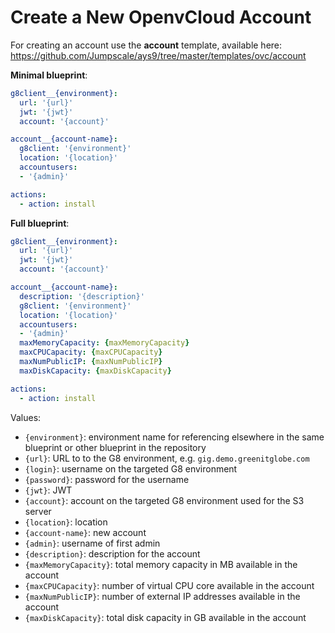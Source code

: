 # Create a New OpenvCloud Account

For creating an account use the **account** template, available here: https://github.com/Jumpscale/ays9/tree/master/templates/ovc/account

**Minimal blueprint**:

```yaml
g8client__{environment}:
  url: '{url}'
  jwt: '{jwt}'
  account: '{account}'

account__{account-name}:
  g8client: '{environment}'
  location: '{location}'
  accountusers:
  - '{admin}'

actions:
  - action: install    
```

**Full blueprint**:

```yaml
g8client__{environment}:
  url: '{url}'
  jwt: '{jwt}'
  account: '{account}'

account__{account-name}:
  description: '{description}'
  g8client: '{environment}'
  location: '{location}'
  accountusers:
  - '{admin}'
  maxMemoryCapacity: {maxMemoryCapacity}
  maxCPUCapacity: {maxCPUCapacity}
  maxNumPublicIP: {maxNumPublicIP}
  maxDiskCapacity: {maxDiskCapacity}

actions:
  - action: install    
```

Values:

- `{environment}`: environment name for referencing elsewhere in the same blueprint or other blueprint in the repository
- `{url}`: URL to to the G8 environment, e.g. `gig.demo.greenitglobe.com`
- `{login}`: username on the targeted G8 environment
- `{password}`: password for the username
- `{jwt}`: JWT
- `{account}`: account on the targeted G8 environment used for the S3 server
- `{location}`: location
- `{account-name}`: new account
- `{admin}`: username of first admin
- `{description}`: description for the account
- `{maxMemoryCapacity}`: total memory capacity in MB available in the account
- `{maxCPUCapacity}`: number of virtual CPU core available in the account
- `{maxNumPublicIP}`: number of external IP addresses available in the account
- `{maxDiskCapacity}`: total disk capacity in GB available in the account
